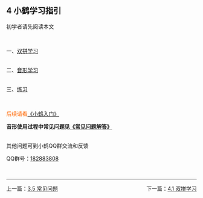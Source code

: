 ## 4 小鹤学习指引  <!-- {docsify-ignore-all} -->  

初学者请先阅读本文  

<br>

一、[双拼学习](xup.md)<p>  
二、[音形学习](xyx.md)<p>  
三、[练习](lx.md)<p>  

<br>

<span style="color: #FF6600;">后续请看[《小鹤入门》](https://help.flypy.com/#/xh)</span>   

**音形使用过程中常见问题见[《常见问题解答》](https://help.flypy.com/#/wt)**<br>
<br>

  <p>

其他问题可到小鹤QQ群交流和反馈<p>  


QQ群号：<span><a target="_blank" href="https://qm.qq.com/cgi-bin/qm/qr?k=XC2HOCVX8H1cWAaVLNjclwXSE1V1s_AD&jump_from=webapi">182883808</a></span><br> 

<br>

---

<div style="width:100%"><span style="float:left">上一篇：<a href=#/wt.md>3.5 常见问题</a></span><span style="float:right">下一篇：<a href=#/xup.md>4.1 双拼学习</a></span></div>

<br>
    

<br>
